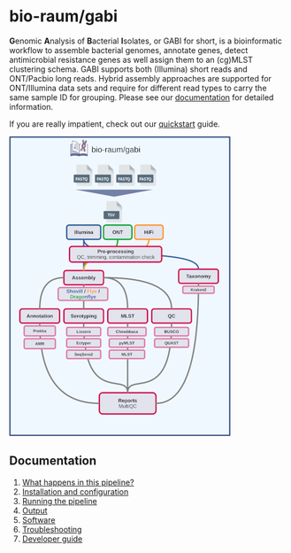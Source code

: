 # bio-raum/gabi

**G**enomic **A**nalysis of **B**acterial **I**solates, or GABI for short, is a bioinformatic workflow to assemble bacterial genomes, annotate genes, detect antimicrobial resistance genes as well assign them to an (cg)MLST clustering schema. GABI supports both (Illumina) short reads and ONT/Pacbio long reads. Hybrid assembly approaches are supported for ONT/Illumina data sets and require for different read types to carry the same sample ID for grouping. Please see our [documentation](docs/usage.md) for detailed information.  

If you are really impatient, check out our [quickstart](docs/quickstart.md) guide. 

![schema](images/GABI_Schema_v2.png)

## Documentation 

1. [What happens in this pipeline?](docs/pipeline.md)
2. [Installation and configuration](docs/installation.md)
3. [Running the pipeline](docs/usage.md)
4. [Output](docs/output.md)
5. [Software](docs/software.md)
5. [Troubleshooting](docs/troubleshooting.md)
6. [Developer guide](docs/developer.md)

